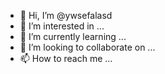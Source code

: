 - 👋 Hi, I’m @ywsefalasd
- 👀 I’m interested in ...
- 🌱 I’m currently learning ...
- 💞️ I’m looking to collaborate on ...
- 📫 How to reach me ...

<!---
ywsefalasd/ywsefalasd is a ✨ special ✨ repository because its `README.md` (this file) appears on your GitHub profile.
You can click the Preview link to take a look at your changes.
--->
